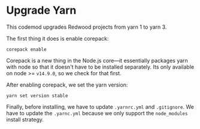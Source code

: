 # Upgrade Yarn

This codemod upgrades Redwood projects from yarn 1 to yarn 3.

The first thing it does is enable corepack:

```
corepack enable
```

Corepack is a new thing in the Node.js core—it essentially packages yarn with node so that it doesn't have to be installed separately.
Its only available on node >= `v14.9.0`, so we check for that first.

After enabling corepack, we set the yarn version:

```
yarn set version stable
```

Finally, before installing, we have to update `.yarnrc.yml` and `.gitignore`.
We have to update the `.yarnc.yml` because we only support the `node_modules` install strategy.
